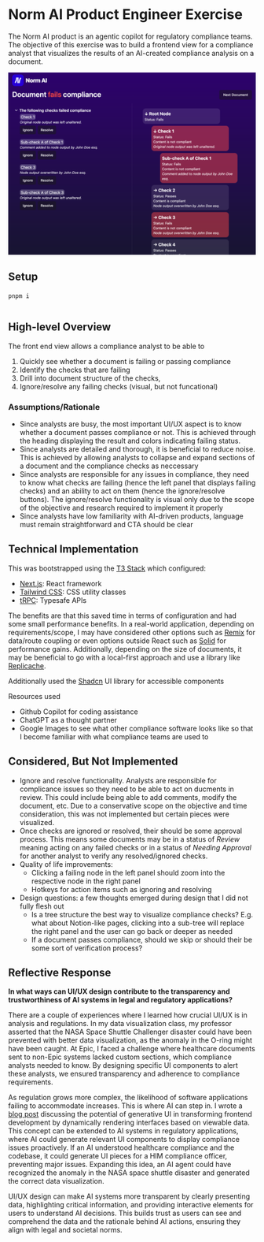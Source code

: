 # Norm AI Product Engineer Exercise

 The Norm AI product is an agentic copilot for regulatory compliance teams. The objective of this exercise was to build a frontend view for a compliance analyst that visualizes the results of an AI-created compliance analysis on a document.

![Screenshot of Frontend](screenshot.png)

## Setup

```shell
pnpm i
```

```shell

```

## High-level Overview

The front end view allows a compliance analyst to be able to

1. Quickly see whether a document is failing or passing compliance
2. Identify the checks that are failing
3. Drill into document structure of the checks,
4. Ignore/resolve any failing checks (visual, but not funcational)

### Assumptions/Rationale

- Since analysts are busy, the most important UI/UX aspect is to know whether a document passes compliance or not. This is achieved through the heading displaying the result and colors indicating failing status.
- Since analysts are detailed and thorough, it is beneficial to reduce noise. This is achieved by allowing analysts to collapse and expand sections of a document and the compliance checks as neccessary
- Since analysts are responsible for any issues in compliance, they need to know what checks are failing (hence the left panel that displays failing checks) and an ability to act on them (hence the ignore/resolve buttons). The ignore/resolve functionality is visual only due to the scope of the objective and research required to implement it properly
- Since analysts have low familiarity with AI-driven products, language must remain straightforward and CTA should be clear

## Technical Implementation

This was bootstrapped using the [T3 Stack](https://create.t3.gg/) which configured:

- [Next.js](https://nextjs.org): React framework
- [Tailwind CSS](https://tailwindcss.com): CSS utility classes
- [tRPC](https://trpc.io): Typesafe APIs

The benefits are that this saved time in terms of configuration and had some small performance benefits. In a real-world application, depending on requirements/scope, I may have considered other options such as [Remix](https://remix.run/) for data/route coupling or even options outside React such as [Solid](https://www.solidjs.com/) for performance gains. Additionally, depending on the size of documents, it may be beneficial to go with a local-first approach and use a library like [Replicache](https://replicache.dev/).

Additionally used the [Shadcn](https://ui.shadcn.com/) UI library for accessible components

Resources used

- Github Copilot for coding assistance
- ChatGPT as a thought partner
- Google Images to see what other compliance software looks like so that I become familiar with what compliance teams are used to

## Considered, But Not Implemented

- Ignore and resolve functionality. Analysts are responsible for complicance issues so they need to be able to act on ducments in review. This could include being able to add comments, modify the document, etc. Due to a conservative scope on the objective and time consideration, this was not implemented but certain pieces were visualized.
- Once checks are ignored or resolved, their should be some approval process. This means some documents may be in a status of *Review* meaning acting on any failed checks or in a status of *Needing Approval* for another analyst to verify any resolved/ignored checks.
- Quality of life improvements:
  - Clicking a failing node in the left panel should zoom into the respective node in the right panel
  - Hotkeys for action items such as ignoring and resolving
- Design questions: a few thoughts emerged during design that I did not fully flesh out
  - Is a tree structure the best way to visualize compliance checks? E.g. what about Notion-like pages, clicking into a sub-tree will replace the right panel and the user can go back or deeper as needed
  - If a document passes compliance, should we skip or should their be some sort of verification process?

## Reflective Response

**In what ways can UI/UX design contribute to the transparency and trustworthiness of AI systems in legal and regulatory applications?**

There are a couple of experiences where I learned how crucial UI/UX is in analysis and regulations. In my data visualization class, my professor asserted that the NASA Space Shuttle Challenger disaster could have been prevented with better data visualization, as the anomaly in the O-ring might have been caught. At Epic, I faced a challenge where healthcare documents sent to non-Epic systems lacked custom sections, which compliance analysts needed to know. By designing specific UI components to alert these analysts, we ensured transparency and adherence to compliance requirements.

As regulation grows more complex, the likelihood of software applications failing to accommodate increases. This is where AI can step in. I wrote a [blog post](https://www.roze.dev/writing/ai-will-change-ui-development) discussing the potential of generative UI in transforming frontend development by dynamically rendering interfaces based on viewable data. This concept can be extended to AI systems in regulatory applications, where AI could generate relevant UI components to display compliance issues proactively. If an AI understood healthcare compliance and the codebase, it could generate UI pieces for a HIM compliance officer, preventing major issues. Expanding this idea, an AI agent could have recognized the anomaly in the NASA space shuttle disaster and generated the correct data visualization.

UI/UX design can make AI systems more transparent by clearly presenting data, highlighting critical information, and providing interactive elements for users to understand AI decisions. This builds trust as users can see and comprehend the data and the rationale behind AI actions, ensuring they align with legal and societal norms.
